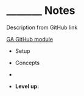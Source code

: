 # _______ Notes

Description from GitHub link

[GA GitHub module]()

* Setup
* Concepts
* 

* **Level up:** 
